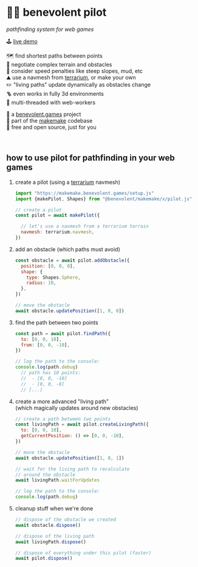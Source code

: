 
# 👨‍✈️ benevolent pilot

*pathfinding system for web games*

🕹️ [live demo](https://makemake.benevolent.games/pilot/)  

🗺️ find shortest paths between points  
🧗 negotiate complex terrain and obstacles  
🐢 consider speed penalties like steep slopes, mud, etc  
⛰️ use a navmesh from [terrarium](../terrarium), or make your own  
✏️ "living paths" update dynamically as obstacles change  
🪜 even works in fully 3d environments  
🧵 multi-threaded with web-workers  

👼 a [benevolent.games](https://benevolent.games/) project  
🗿 part of the [makemake](https://github.com/benevolent-games/makemake) codebase  
💖 free and open source, just for you

<br/>

## how to use pilot for pathfinding in your web games

1. create a pilot (using a [terrarium](../terrarium/) navmesh)
    ```js
    import "https://makemake.benevolent.games/setup.js"
    import {makePilot, Shapes} from "@benevolent/makemake/x/pilot.js"

    // create a pilot
    const pilot = await makePilot({

      // let's use a navmesh from a terrarium terrain
      navmesh: terrarium.navmesh,
    })
    ```

2. add an obstacle (which paths must avoid)

    ```js
    const obstacle = await pilot.addObstacle({
      position: [0, 0, 0],
      shape: {
        type: Shapes.Sphere,
        radius: 10,
      },
    })

    // move the obstacle
    await obstacle.updatePosition([1, 0, 0])
    ```

3. find the path between two points

    ```js
    const path = await pilot.findPath({
      to: [0, 0, 10],
      from: [0, 0, -10],
    })

    // log the path to the console:
    console.log(path.debug)
      // path has 10 points:
      //  - [0, 0, -10]
      //  - [0, 0, -8]
      // [...]
    ```

4. create a more advanced "living path"  
    (which magically updates around new obstacles)
    ```js
    // create a path between two points
    const livingPath = await pilot.createLivingPath({
      to: [0, 0, 10],
      getCurrentPosition: () => [0, 0, -10],
    })

    // move the obstacle
    await obstacle.updatePosition([1, 0, 1])

    // wait for the living path to recalculate
    // around the obstacle
    await livingPath.waitForUpdates

    // log the path to the console:
    console.log(path.debug)
    ```

5. cleanup stuff when we're done

    ```js
    // dispose of the obstacle we created
    await obstacle.dispose()

    // dispose of the living path
    await livingPath.dispose()

    // dispose of everything under this pilot (faster)
    await pilot.dispose()
    ```
